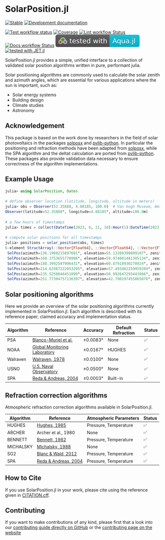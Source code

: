 # SolarPosition.jl

[![Stable](https://img.shields.io/badge/docs-stable-blue.svg)](https://juliaastro.org/SolarPosition/stable/)
[![Development documentation](https://img.shields.io/badge/docs-dev-blue.svg)](https://juliaastro.org/SolarPosition.jl/dev/)

[![Test workflow status](https://github.com/JuliaAstro/SolarPosition.jl/actions/workflows/Test.yml/badge.svg?branch=main)](https://github.com/JuliaAstro/SolarPosition.jl/actions/workflows/Test.yml?query=branch%3Amain)
[![Coverage](https://codecov.io/gh/JuliaAstro/SolarPosition.jl/branch/main/graph/badge.svg)](https://codecov.io/gh/JuliaAstro/SolarPosition.jl)
[![Lint workflow Status](https://github.com/JuliaAstro/SolarPosition.jl/actions/workflows/Lint.yml/badge.svg?branch=main)](https://github.com/JuliaAstro/SolarPosition.jl/actions/workflows/Lint.yml?query=branch%3Amain)
[![Docs workflow Status](https://github.com/JuliaAstro/SolarPosition.jl/actions/workflows/Docs.yml/badge.svg?branch=main)](https://github.com/JuliaAstro/SolarPosition.jl/actions/workflows/Docs.yml?query=branch%3Amain)
[![Aqua QA](https://raw.githubusercontent.com/JuliaTesting/Aqua.jl/master/badge.svg)](https://github.com/JuliaTesting/Aqua.jl)
[![tested with JET.jl](https://img.shields.io/badge/%F0%9F%9B%A9%EF%B8%8F_tested_with-JET.jl-233f9a)](https://github.com/aviatesk/JET.jl)

SolarPosition.jl provides a simple, unified interface to a collection of validated solar position
algorithms written in pure, performant julia.

Solar positioning algorithms are commonly used to calculate the solar zenith and
azimuth angles, which are essential for various applications where the sun is important, such as:

- Solar energy systems
- Building design
- Climate studies
- Astronomy

## Acknowledgement

This package is based on the work done by researchers in the field of solar photovoltaics
in the packages [solposx](https://github.com/assessingsolar/solposx) and
[pvlib-python](https://github.com/pvlib/pvlib-python). In particular the positioning and
refraction methods have been adapted from [solposx](https://github.com/assessingsolar/solposx),
while the SPA algorithm and the deltat calculation are ported from [pvlib-python](https://github.com/pvlib/pvlib-python). These packages also provide validation data necessary to ensure
correctness of the algorithm implementations.

## Example Usage

```julia
julia> using SolarPosition, Dates

# define observer location (latitude, longitude, altitude in meters)
julia> obs = Observer(52.35888, 4.88185, 100.0)  # Van Gogh Museum, Amsterdam
Observer(latitude=52.35888°, longitude=4.88185°, altitude=100.0m)

# a few hours of timestamps
julia> times = collect(DateTime(2023, 6, 21, 10):Hour(1):DateTime(2023, 6, 21, 15));

# compute solar positions for all timestamps
julia> positions = solar_position(obs, times)
6-element StructArray(::Vector{Float64}, ::Vector{Float64}, ::Vector{Float64}) with eltype SolPos{Float64}:
 SolPos(azimuth=136.1908215897601°, elevation=55.13208390809107°, zenith=34.86791609190893°)
 SolPos(azimuth=160.3753655770986°, elevation=59.974081481305134°, zenith=30.025918518694862°)
 SolPos(azimuth=188.3992597996431°, elevation=60.87918930278924°, zenith=29.120810697210757°)
 SolPos(azimuth=214.62987222053295°, elevation=57.493462259959394°, zenith=32.5065377400406°)
 SolPos(azimuth=235.5258846451899°, elevation=50.992647293443966°, zenith=39.007352706556034°)
 SolPos(azimuth=251.77304757136397°, elevation=42.790197455865076°, zenith=47.209802544134924°)
```

## Solar positioning algorithms

Here we provide an overview of the solar positioning algorithms currently implemented
in SolarPosition.jl. Each algorithm is described with its reference paper, claimed
accuracy and implementation status.

| Algorithm | Reference                                                                                       | Accuracy | Default Refraction | Status |
| --------- | ----------------------------------------------------------------------------------------------- | -------- | ------------------ | ------ |
| PSA       | [Blanco-Muriel et al.](https://www.sciencedirect.com/science/article/abs/pii/S0038092X00001560) | ±0.0083° | None               | ✅     |
| NOAA      | [Global Monitoring Laboratory](https://gml.noaa.gov/grad/solcalc/calcdetails.html)              | ±0.0167° | HUGHES             | ✅     |
| Walraven  | [Walraven, 1978](<https://doi.org/10.1016/0038-092X(78)90155-X>)                                | ±0.0100° | None               | ✅     |
| USNO      | [U.S. Naval Observatory](https://aa.usno.navy.mil/faq/sun_approx)                               | ±0.0500° | None               | ✅     |
| SPA       | [Reda & Andreas, 2004](https://doi.org/10.1016/j.solener.2003.12.003)                           | ±0.0003° | Built-in           | ✅     |

## Refraction correction algorithms

Atmospheric refraction correction algorithms available in SolarPosition.jl.

| Algorithm | Reference                                                                                        | Atmospheric Parameters | Status |
| --------- | ------------------------------------------------------------------------------------------------ | ---------------------- | ------ |
| HUGHES    | [Hughes, 1985](https://pvpmc.sandia.gov/app/uploads/sites/243/2022/10/Engineering-Astronomy.pdf) | Pressure, Temperature  | ✅     |
| ARCHER    | Archer et al., 1980                                                                              | None                   | ✅     |
| BENNETT   | [Bennett, 1982](https://doi.org/10.1017/S0373463300022037)                                       | Pressure, Temperature  | ✅     |
| MICHALSKY | [Michalsky, 1988](<https://doi.org/10.1016/0038-092X(88)90045-X>)                                | None                   | ✅     |
| SG2       | [Blanc & Wald, 2012](https://doi.org/10.1016/j.solener.2012.07.018)                              | Pressure, Temperature  | ✅     |
| SPA       | [Reda & Andreas, 2004](https://doi.org/10.1016/j.solener.2003.12.003)                            | Pressure, Temperature  | ✅     |

## How to Cite

If you use SolarPosition.jl in your work, please cite using the reference given in [CITATION.cff](https://github.com/JuliaAstro/SolarPosition.jl/blob/main/CITATION.cff).

## Contributing

If you want to make contributions of any kind, please first that a look into our [contributing guide directly on GitHub](docs/src/contributing.md) or the [contributing page on the website](https://juliaastro.org/SolarPosition/stable/contributing/)
